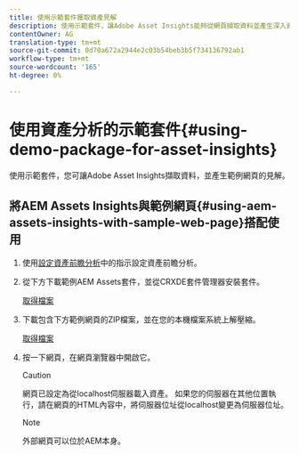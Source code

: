 ```yaml
---
title: 使用示範套件獲取資產見解
description: 使用示範套件，讓Adobe Asset Insights能夠從網頁擷取資料並產生深入資訊。
contentOwner: AG
translation-type: tm+mt
source-git-commit: 0d70a672a2944e2c03b54beb3b5f734136792ab1
workflow-type: tm+mt
source-wordcount: '165'
ht-degree: 0%

---
```



# 使用資產分析的示範套件{#using-demo-package-for-asset-insights}

使用示範套件，您可讓Adobe Asset Insights擷取資料，並產生範例網頁的見解。

## 將AEM Assets Insights與範例網頁{#using-aem-assets-insights-with-sample-web-page}搭配使用

1. 使用[設定資產前瞻分析](touch-ui-configuring-asset-insights.md)中的指示設定資產前瞻分析。
1. 從下方下載範例AEM Assets套件，並從CRXDE套件管理器安裝套件。

   [取得檔案](assets/insightsdemo.zip)

1. 下載包含下方範例網頁的ZIP檔案，並在您的本機檔案系統上解壓縮。

   [取得檔案](assets/demosite.zip)

1. 按一下網頁，在網頁瀏覽器中開啟它。

   >[!CAUTION]
   >
   >網頁已設定為從localhost伺服器載入資產。 如果您的伺服器在其他位置執行，請在網頁的HTML內容中，將伺服器位址從localhost變更為伺服器位址。

   >[!NOTE]
   >
   >外部網頁可以位於AEM本身。
